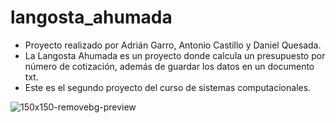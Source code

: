 # langosta_ahumada
* Proyecto realizado por Adrián Garro, Antonio Castillo y Daniel Quesada.
* La Langosta Ahumada es un proyecto donde calcula un presupuesto por número de cotización, además de guardar los datos en un documento txt.
* Este es el segundo proyecto del curso de sistemas computacionales.

![150x150-removebg-preview](https://github.com/Garrustico/langosta_ahumada/assets/104283972/2a0d7706-341b-47e8-bf9c-08ab28859b5f)
